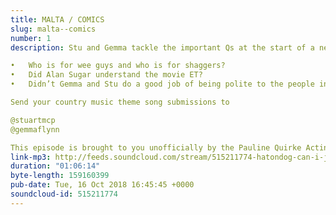 ```yaml
---
title: MALTA / COMICS
slug: malta--comics
number: 1
description: Stu and Gemma tackle the important Qs at the start of a new Apprentice season, including

•	Who is for wee guys and who is for shaggers?
•	Did Alan Sugar understand the movie ET?
•	Didn’t Gemma and Stu do a good job of being polite to the people interrupting them as they were recording this in a bar basement?

Send your country music theme song submissions to 

@stuartmcp 
@gemmaflynn

This episode is brought to you unofficially by the Pauline Quirke Acting Academy
link-mp3: http://feeds.soundcloud.com/stream/515211774-hatondog-can-i-just-say-a-podcast-about-the-apprentice-ep1-malta-comics.mp3
duration: "01:06:14"
byte-length: 159160399
pub-date: Tue, 16 Oct 2018 16:45:45 +0000
soundcloud-id: 515211774
---
```

